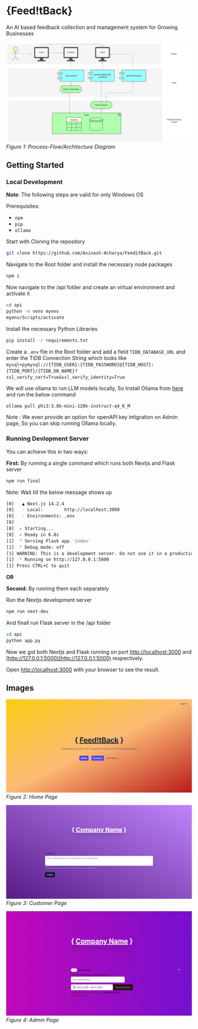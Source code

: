 # {Feed!tBack}

An AI based feedback collection and management system for Growing Businesses

![Process-Flow/Architecture Diagram](TiDB_FeedItBack.jpg)
_Figure 1: Process-Flow/Architecture Diagram_

## Getting Started

### Local Development

**Note**: The following steps are valid for only Windows OS

Prerequisites:

- `npm`
- `pip`
- `ollama`

Start with Cloning the repository

```bash
git clone https://github.com/Avinash-Acharya/FeeditBack.git
```

Navigate to the Root folder and install the necessary node packages

```bash
npm i
```

Now navigate to the /api folder and create an virtual environment and activate it

```bash
cd api
python -m venv myenv
myenv/Scripts/activate
```

Install the necessary Python Libraries

```bash
pip install -r requirements.txt
```

Create a `.env` file in the Root folder and add a field `TIDB_DATABASE_URL` and enter the TiDB Connection String which looks like `mysql+pymysql://{TIDB_USER}:{TIDB_PASSWORD}@{TIDB_HOST}:{TIDB_PORT}/{TIDB_DB_NAME}?ssl_verify_cert=True&ssl_verify_identity=True`

We will use ollama to run LLM models locally, So Install Ollama from [here](https://ollama.com/) and run the below command

```bash
ollama pull phi3:3.8b-mini-128k-instruct-q4_K_M
```

Note : We even provide an option for openAPI key intigration on Admin page, So you can skip running Ollama locally.

### Running Devlopment Server

You can achieve this in two ways:

**First:**
By running a single command which runs both Nextjs and Flask server

```bash
npm run final
```

Note: Wait till the below message shows up

```bash
[0]   ▲ Next.js 14.2.4
[0]   - Local:        http://localhost:3000
[0]   - Environments: .env
[0]
[0]  ✓ Starting...
[0]  ✓ Ready in 6.8s
[1]  * Serving Flask app 'index'
[1]  * Debug mode: off
[1] WARNING: This is a development server. Do not use it in a production deployment. Use a production WSGI server instead.
[1]  * Running on http://127.0.0.1:5000
[1] Press CTRL+C to quit
```

**OR**

**Second:**
By running them each separately

Run the Nextjs development server

```bash
npm run next-dev
```

And finall run Flask server in the /api folder

```bash
cd api
python app.py
```

Now we got both Nextjs and Flask running on port [http://localhost:3000](http://localhost:3000) and [http://127.0.0.1:5000](http://127.0.0.1:5000) respectively.

Open [http://localhost:3000](http://localhost:3000) with your browser to see the result.

## Images

![Home Page](home.jpg)
_Figure 2: Home Page_

![Customer Page](customer.jpg)
_Figure 3: Customer Page_

![Admin Page](admin.gif)
_Figure 4: Admin Page_
